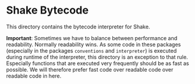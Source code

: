 # Shake Bytecode

This directory contains the bytecode interpreter for Shake.

**Important**: Sometimes we have to balance between performance and
readability. Normally readability wins. As some code in these packages
(especially in the packages `conventions` and `interpreter`) is executed
during runtime of the interpreter, this directory is an exception to that
rule. Especially functions that are executed very frequently should be as
fast as possible. We will therefore prefer fast code over readable code
over readable code in here.